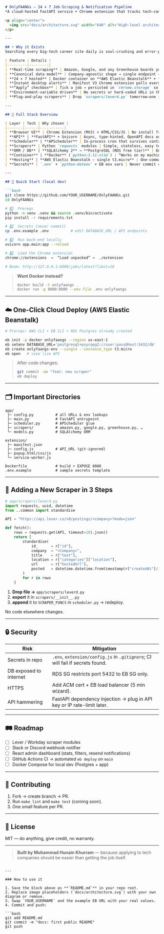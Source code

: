 ````markdown
# OnlyFAANGs — 24 × 7 Job-Scraping & Notification Pipeline  
*A cloud-hosted FastAPI service + Chrome extension that tracks tech-company roles in real time.*

<p align="center">
  <img src="docs/architecture.svg" width="640" alt="High-level architecture diagram"/>
</p>

---

## ⚡️ Why it Exists
Searching every big-tech career site daily is soul-crushing and error-prone. **OnlyFAANGs** automates that grind:

| Feature | Details |
|---------|---------|
| **Real-time scraping** | Amazon, Google, and any Greenhouse boards you list (Airtable, Figma, etc.). |
| **Canonical data model** | Company-agnostic shape → single endpoint → easy for any client. |
| **24 × 7 hosted** | Docker container on **AWS Elastic Beanstalk** + **RDS PostgreSQL** → keeps ingesting even when your laptop is closed. |
| **Instant desktop alerts** | Manifest V3 Chrome extension polls every 15 min, badges new jobs with 🔴 dots, and fires `chrome.notifications`. |
| **“Apply” checkbox** | Tick a job → persisted in `chrome.storage` so you never double-apply. |
| **Environment-variable driven** | No secrets or hard-coded URLs in the repo. |
| **Plug-and-play scrapers** | Drop `scrapers/leverd.py` tomorrow—one import line and scheduler picks it up. |

---

## 🧩 Full Stack Overview

| Layer | Tech | Why chosen |
|-------|------|-----------|
| **Browser UI** | Chrome Extension (MV3) + HTML/CSS/JS | No install friction; lives next to your tabs; instant notifications. |
| **API** | **FastAPI** + Uvicorn | Async, type-hinted, OpenAPI docs out of the box. |
| **Scheduler** | **APScheduler** | In-process cron that survives container restarts; no Celery overhead. |
| **Scrapers** | Python `requests` modules | Simple, stateless, easy to expand. |
| **ORM / DB** | **SQLAlchemy 2** → **PostgreSQL (RDS free tier)** | One model, swap DBs at will. |
| **Container** | **Docker** (`python:3.11-slim`) | “Works on my machine” everywhere, including AWS. |
| **Hosting** | **AWS Elastic Beanstalk – single t3.micro** | One-command deploy, health checks, log aggregation. |
| **Secrets** | `.env` + `python-dotenv` + EB env vars | Never commit creds; EB gets them at runtime. |

---

## 🚀 Quick Start (local dev)

```bash
git clone https://github.com/YOUR_USERNAME/OnlyFAANGs.git
cd OnlyFAANGs

# 1️⃣  Prereqs
python -m venv .venv && source .venv/bin/activate
pip install -r requirements.txt

# 2️⃣  Secrets (never commit)
cp .env.example .env          # edit DATABASE_URL / API endpoints

# 3️⃣  Run back-end locally
uvicorn app.main:app --reload

# 4️⃣  Load the Chrome extension
chrome://extensions  →  “Load unpacked” →  ./extension

# Boom: http://127.0.0.1:8000/jobs/latest?limit=10
````

> **Want Docker instead?**
>
> ```bash
> docker build -t onlyfaangs .
> docker run -p 8080:8080 --env-file .env onlyfaangs
> ```

---

## ☁️ One-Click Cloud Deploy (AWS Elastic Beanstalk)

```bash
# Prereqs: AWS CLI + EB CLI + RDS Postgres already created

eb init -p docker onlyfaangs --region us-east-1
eb setenv DATABASE_URL='postgresql+psycopg2://user:pass@host:5432/db'
eb create onlyfaangs-env --single --instance_type t3.micro
eb open   # view live API
```

> After code changes:
>
> ```bash
> git commit -am "feat: new scraper"
> eb deploy
> ```

---

## 🗂 Important Directories

```
app/
 ├─ config.py          # all URLs & env lookups
 ├─ main.py            # FastAPI entrypoint
 ├─ scheduler.py       # APScheduler glue
 ├─ scrapers/          # amazon.py, google.py, greenhouse.py, …
 └─ models.py          # SQLAlchemy ORM

extension/
 ├─ manifest.json
 ├─ config.js          # API_URL (git-ignored)
 ├─ popup.html/css/js
 └─ service-worker.js

Dockerfile             # build + EXPOSE 8080
.env.example           # sample secrets template
```

---

## 🔌 Adding a New Scraper in 3 Steps

```python
# app/scrapers/leverd.py
import requests, uuid, datetime
from ..common import standardise

API = "https://api.lever.co/v0/postings/<company>?mode=json"

def fetch():
    rows = requests.get(API, timeout=10).json()
    return [
        standardise(
            id_      = r["id"],
            company  = "<Company>",
            title    = r["text"],
            location = r["categories"]["location"],
            url      = r["hostedUrl"],
            posted   = datetime.datetime.fromtimestamp(r["createdAt"]/1000),
        )
        for r in rows
    ]
```

1. **Drop file →** `app/scrapers/leverd.py`
2. **export** it in `scrapers/__init__.py`
3. **append** it to `SCRAPER_FUNCS` in `scheduler.py` → redeploy.

No code elsewhere changes.

---

## 🔒 Security

| Risk                   | Mitigation                                                                    |
| ---------------------- | ----------------------------------------------------------------------------- |
| Secrets in repo        | `.env`, `extension/config.js` in `.gitignore`; CI will fail if secrets found. |
| DB exposed to internet | RDS SG restricts port 5432 to EB SG only.                                     |
| HTTPS                  | Add ACM cert + EB load balancer (5 min wizard).                               |
| API hammering          | FastAPI dependency injection → plug in API key or IP rate-limit later.        |

---

## 🛤 Roadmap

* [ ] Lever / Workday scraper modules
* [ ] Slack or Discord webhook notifier
* [ ] React admin dashboard (stats, filters, resend notifications)
* [ ] GitHub Actions CI → automated `eb deploy` on `main`
* [ ] Docker Compose for local dev (Postgres + app)

---

## 🤝 Contributing

1. Fork → create branch → PR.
2. Run `make lint` and `make test` (coming soon).
3. One small feature per PR.

---

## 📜 License

MIT — do anything, give credit, no warranty.

---

> **Built by Muhammad Hunain Khurram** —
> because applying to tech companies should be easier than getting the job itself.

````

---

### How to use it

1. Save the block above as **`README.md`** in your repo root.  
2. Replace image placeholders (`docs/architecture.svg`) with your own diagram or remove.  
3. Swap `YOUR_USERNAME` and the example EB URL with your real values.  
4. Commit and push:

```bash
git add README.md
git commit -m "docs: first public README"
git push
````
